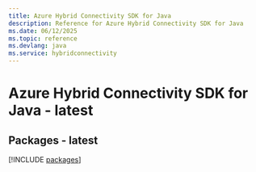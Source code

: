 ```yaml
---
title: Azure Hybrid Connectivity SDK for Java
description: Reference for Azure Hybrid Connectivity SDK for Java
ms.date: 06/12/2025
ms.topic: reference
ms.devlang: java
ms.service: hybridconnectivity
---
```

# Azure Hybrid Connectivity SDK for Java - latest
## Packages - latest
[!INCLUDE [packages](hybrid-connectivity-index.md)]